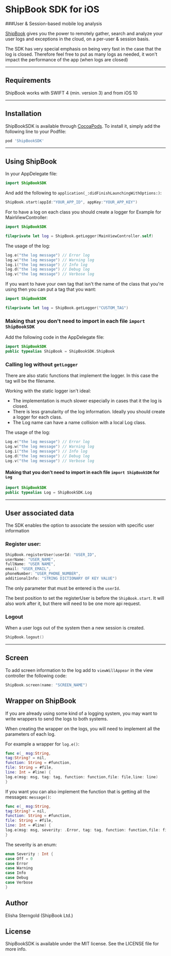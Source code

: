 # ShipBook SDK for iOS

###User & Session-based mobile log analysis

[ShipBook](https://www.shipbook.io) gives you the power to remotely gather, search and analyze your user logs and exceptions in the cloud, on a per-user & session basis.

The SDK has very special emphasis on being very fast in the case that the log is closed. Therefore feel free to put as many logs as needed, it won't impact the performance of the app (when logs are closed)

---
## Requirements
ShipBook works with SWIFT 4 (min. version 3) and from iOS 10

---
## Installation

ShipBookSDK is available through [CocoaPods](http://cocoapods.org). To install
it, simply add the following line to your Podfile:

```ruby
pod 'ShipBookSDK'
```
---
##  Using ShipBook

In your AppDelegate file:
```swift
import ShipBookSDK
```

And add the following to `application(_:didFinishLaunchingWithOptions:)`:

```swift
ShipBook.start(appId:"YOUR_APP_ID", appKey:"YOUR_APP_KEY")
```

For to have a log on each class you should create a logger for Example for MainViewController:
```swift
import ShipBookSDK

fileprivate let log = ShipBook.getLogger(MainViewController.self)
```

The usage of the log:

```swift
log.e("the log message") // Error log
log.w("the log message") // Warning log
log.i("the log message") // Info log
log.d("the log message") // Debug log
log.v("the log message") // Verbose log
```

If you want to have your own tag that isn't the name of the class that you're using then you can put a tag that you want:
```swift
import ShipBookSDK

fileprivate let log = ShipBook.getLogger("CUSTOM_TAG")
```

### Making that you don't need to import in each file `import ShipBookSDK`
Add the following code in the AppDelegate file:
```swift
import ShipBookSDK
public typealias ShipBook = ShipBookSDK.ShipBook
```

### Calling log without `getLogger`
There are also static functions that implement the logger. In this case the tag will be the filename.

Working with the static logger isn't ideal:
* The implementation is much slower especially in cases that it the log is closed.
* There is less granularity of the log information. Ideally you should create a logger for each class.
* The Log name can have a name collision with a local Log class.

The usage of the log:
```swift
Log.e("the log message") // Error log
Log.w("the log message") // Warning log
Log.i("the log message") // Info log
Log.d("the log message") // Debug log
Log.v("the log message") // Verbose log
```


#### Making that you don't need to import in each file `import ShipBookSDK` for `Log`
```swift
import ShipBookSDK
public typealias Log = ShipBookSDK.Log
```

---

## User associated data
The SDK enables the option to associate the session with specific user information

### Register user:
```swift
ShipBook.registerUser(userId: "USER_ID",
userName: "USER_NAME",
fullName: "USER NAME",
email: "USER_EMAIL",
phoneNumber: "USER_PHONE_NUMBER",
additionalInfo: "STRING DICTIONARY OF KEY VALUE")
```
The only parameter that must be entered is the `userId`.

The best position to set the registerUser is before the `ShipBook.start`. It will also work after it, but there will need to be one more api request.

### Logout
When a user logs out of the system then a new session is created.
```swift
ShipBook.logout()
```

---

## Screen
To add screen information to the log add to `viewWillAppear` in the view controller the following code:
```swift
ShipBook.screen(name: "SCREEN_NAME")
```

## Wrapper on ShipBook
If you are already using some kind of a logging system, you may want to write wrappers to send the logs to both systems.

When creating the wrapper on the logs, you will need to implement all the parameters of each log.

For example a wrapper for `log.e()`:
```swift
func e(_ msg:String,
tag:String? = nil,
function: String = #function,
file: String = #file,
line: Int = #line) {
log.e(msg: msg, tag: tag, function: function,file: file,line: line)
}
```

If you want you can also implement the function that is getting all the messages: `message()`:

```swift
func e(_ msg:String,
tag:String? = nil,
function: String = #function,
file: String = #file,
line: Int = #line) {
log.e(msg: msg, severity: .Error, tag: tag, function: function,file: file,line: line)
}
```
The severity is an enum:
```swift
enum Severity : Int {
case Off = 0
case Error
case Warning
case Info
case Debug
case Verbose
}
```

## Author

Elisha Sterngold (ShipBook Ltd.)

## License

ShipBookSDK is available under the MIT license. See the LICENSE file for more info.
